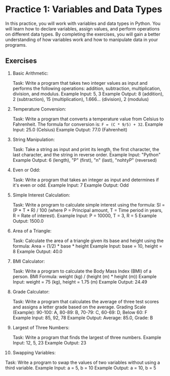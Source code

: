 # Practice 1: Variables and Data Types

In this practice, you will work with variables and data types in Python. You will learn how to declare variables, assign
values, and perform operations on different data types. By completing the exercises, you will gain a better
understanding of how variables work and how to manipulate data in your programs.

## Exercises

1. Basic Arithmetic:

   Task: Write a program that takes two integer values as input and performs the following operations: addition,
   subtraction, multiplication, division, and modulus.
   Example Input: 5, 3
   Example Output: 8 (addition), 2 (subtraction), 15 (multiplication), 1.666... (division), 2 (modulus)

2. Temperature Conversion:

   Task: Write a program that converts a temperature value from Celsius to Fahrenheit. The formula for conversion
   is: `F = (C * 9/5) + 32`.
   Example Input: 25.0 (Celsius)
   Example Output: 77.0 (Fahrenheit)

3. String Manipulation:

   Task: Take a string as input and print its length, the first character, the last character, and the string in reverse
   order.
   Example Input: "Python"
   Example Output: 6 (length), "P" (first), "n" (last), "nohtyP" (reversed)

4. Even or Odd:

   Task: Write a program that takes an integer as input and determines if it's even or odd.
   Example Input: 7
   Example Output: Odd

5. Simple Interest Calculation:

   Task: Write a program to calculate simple interest using the formula: SI = (P * T * R) / 100 (where P = Principal
   amount, T = Time period in years, R = Rate of interest).
   Example Input: P = 10000, T = 3, R = 5
   Example Output: 1500.0

6. Area of a Triangle:

   Task: Calculate the area of a triangle given its base and height using the formula: Area = (1/2) * base * height
   Example Input: base = 10, height = 8
   Example Output: 40.0

7. BMI Calculator:

   Task: Write a program to calculate the Body Mass Index (BMI) of a person. BMI Formula: weight (kg) / (height (m) *
   height (m))
   Example Input: weight = 75 (kg), height = 1.75 (m)
   Example Output: 24.49

8. Grade Calculator:

   Task: Write a program that calculates the average of three test scores and assigns a letter grade based on the
   average.
   Grading Scale (Example): 90-100: A, 80-89: B, 70-79: C, 60-69: D, Below 60: F
   Example Input: 85, 92, 78
   Example Output: Average: 85.0, Grade: B

9. Largest of Three Numbers:

   Task: Write a program that finds the largest of three numbers.
   Example Input: 12, 5, 23
   Example Output: 23

10. Swapping Variables:

   Task: Write a program to swap the values of two variables without using a third variable.
   Example Input: a = 5, b = 10
   Example Output: a = 10, b = 5